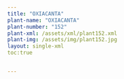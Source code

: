 ```yaml
---
title: "OXIACANTA"
plant-name: "OXIACANTA"
plant-number: "152"
plant-xml: /assets/xml/plant152.xml
plant-img: /assets/img/plant152.jpg
layout: single-xml
toc:true


---
```

